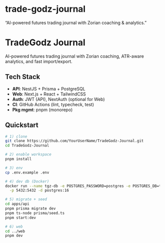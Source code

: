 # trade-godz-journal
“AI-powered futures trading journal with Zorian coaching &amp; analytics.”
# TradeGodz Journal

AI-powered futures trading journal with Zorian coaching, ATR-aware analytics, and fast import/export.

## Tech Stack
- **API**: NestJS + Prisma + PostgreSQL
- **Web**: Next.js + React + TailwindCSS
- **Auth**: JWT (API), NextAuth (optional for Web)
- **CI**: GitHub Actions (lint, typecheck, test)
- **Pkg mgmt**: pnpm (monorepo)

## Quickstart

```bash
# 1) clone
git clone https://github.com/YourUserName/TradeGodz-Journal.git
cd TradeGodz-Journal

# 2) enable workspace
pnpm install

# 3) env
cp .env.example .env

# 4) dev db (Docker)
docker run --name tgz-db -e POSTGRES_PASSWORD=postgres -e POSTGRES_DB=tgz \
  -p 5432:5432 -d postgres:16

# 5) migrate + seed
cd apps/api
pnpm prisma migrate dev
pnpm ts-node prisma/seed.ts
pnpm start:dev

# 6) web
cd ../web
pnpm dev
